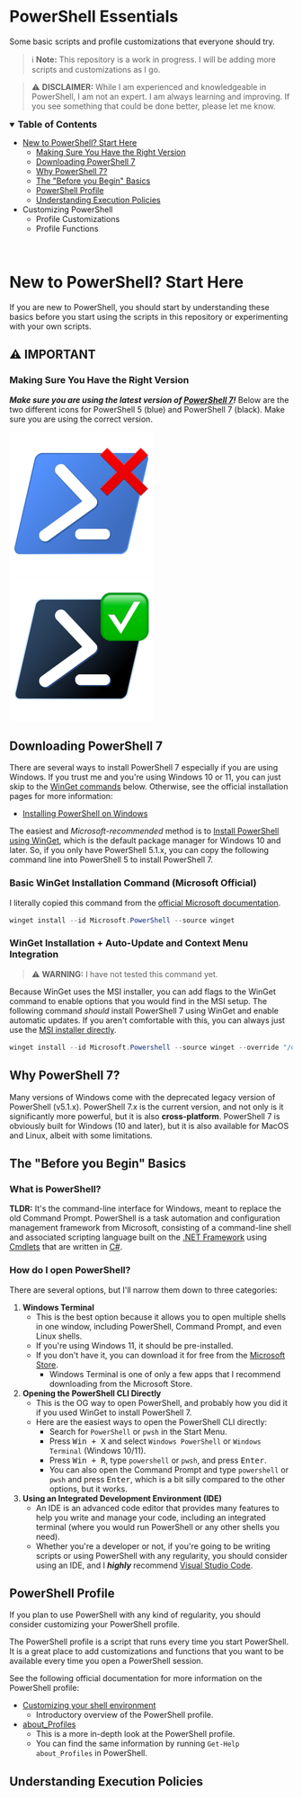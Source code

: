 # PowerShell Essentials
Some basic scripts and profile customizations that everyone should try.

> :information_source: **Note:** This repository is a work in progress. I will be adding more scripts and customizations as I go.

> :warning: **DISCLAIMER:** While I am experienced and knowledgeable in PowerShell, I am not an expert. I am always learning and improving. If you see something that could be done better, please let me know.

<details open>
<summary><h3 style="display: inline">Table of Contents</h3></summary>

- [New to PowerShell? Start Here](#new-to-powershell-start-here)
	- [Making Sure You Have the Right Version](#making-sure-you-have-the-right-version)
	- [Downloading PowerShell 7](#downloading-powershell-7)
	- [Why PowerShell 7?](#why-powershell-7)
	- [The "Before you Begin" Basics](#the-before-you-begin-basics)
	- [PowerShell Profile](#powershell-profile)
	- [Understanding Execution Policies](#understanding-execution-policies)
- Customizing PowerShell
	- Profile Customizations
	- Profile Functions

</details>



<br />

# New to PowerShell? Start Here
If you are new to PowerShell, you should start by understanding these basics before you start using the scripts in this repository or experimenting with your own scripts.

## :warning: IMPORTANT
### Making Sure You Have the Right Version
***Make sure you are using the latest version of [PowerShell 7](https://learn.microsoft.com/en-us/powershell/scripting/install/installing-powershell?view=powershell-7.5)!*** Below are the two different icons for PowerShell 5 (blue) and PowerShell 7 (black). Make sure you are using the correct version.

[![Don't use PowerShell 5](assets/PowerShell_5.0_icon_edit.png)](https://learn.microsoft.com/en-us/powershell/scripting/whats-new/differences-from-windows-powershell?view=powershell-7.5) [![Use PowerShell 7](<assets/PowerShell Core 6_edit.png>)](https://learn.microsoft.com/en-us/powershell/scripting/install/installing-powershell?view=powershell-7.5)

## Downloading PowerShell 7
There are several ways to install PowerShell 7 especially if you are using Windows. If you trust me and you're using Windows 10 or 11, you can just skip to the [WinGet commands](#basic-winget-installation-command-microsoft-official) below. Otherwise, see the official installation pages for more information:
- [Installing PowerShell on Windows](https://learn.microsoft.com/en-us/powershell/scripting/install/installing-powershell-on-windows?view=powershell-7.5)

The easiest and *Microsoft-recommended* method is to [Install PowerShell using WinGet](https://learn.microsoft.com/en-us/powershell/scripting/install/installing-powershell-on-windows?view=powershell-7.5#install-powershell-using-winget-recommended), which is the default package manager for Windows 10 and later. So, if you only have PowerShell 5.1.x, you can copy the following command line into PowerShell 5 to install PowerShell 7.

### Basic WinGet Installation Command (Microsoft Official)
I literally copied this command from the [official Microsoft documentation]((https://learn.microsoft.com/en-us/powershell/scripting/install/installing-powershell-on-windows?view=powershell-7.5#install-powershell-using-winget-recommended)).
```powershell
winget install --id Microsoft.PowerShell --source winget
```

### WinGet Installation + Auto-Update and Context Menu Integration
> :warning: **WARNING:** I have not tested this command yet.

Because WinGet uses the MSI installer, you can add flags to the WinGet command to enable options that you would find in the MSI setup. The following command *should* install PowerShell 7 using WinGet and enable automatic updates. If you aren't comfortable with this, you can always just use the [MSI installer directly](https://learn.microsoft.com/en-us/powershell/scripting/install/installing-powershell-on-windows?view=powershell-7.5#installing-the-msi-package).
```powershell
winget install --id Microsoft.Powershell --source winget --override "/qn ADD_EXPLORER_CONTEXT_MENU_OPENPOWERSHELL=1 ENABLE_MU=1"
```


## Why PowerShell 7?
Many versions of Windows come with the deprecated legacy version of PowerShell (v5.1.x). PowerShell 7.x is the current version, and not only is it significantly more powerful, but it is also **cross-platform**. PowerShell 7 is obviously built for Windows (10 and later), but it is also available for MacOS and Linux, albeit with some limitations.

## The "Before you Begin" Basics
### What is PowerShell?
**TLDR:** It's the command-line interface for Windows, meant to replace the old Command Prompt. PowerShell is a task automation and configuration management framework from Microsoft, consisting of a command-line shell and associated scripting language built on the [.NET Framework](https://dotnet.microsoft.com/en-us/learn/dotnet/what-is-dotnet-framework) using [Cmdlets](https://learn.microsoft.com/en-us/powershell/scripting/learn/deep-dives/everything-about-cmdlets?view=powershell-7.5) that are written in [C#](https://docs.microsoft.com/en-us/dotnet/csharp/).

### How do I open PowerShell?
There are several options, but I'll narrow them down to three categories:
1. **Windows Terminal**
	- This is the best option because it allows you to open multiple shells in one window, including PowerShell, Command Prompt, and even Linux shells.
	- If you're using Windows 11, it should be pre-installed.
	- If you don't have it, you can download it for free from the [Microsoft Store](https://www.microsoft.com/en-us/p/windows-terminal/9n0dx20hk701?activetab=pivot:overviewtab).
		- Windows Terminal is one of only a few apps that I recommend downloading from the Microsoft Store.
2. **Opening the PowerShell CLI Directly**
	- This is the OG way to open PowerShell, and probably how you did it if you used WinGet to install PowerShell 7.
	- Here are the easiest ways to open the PowerShell CLI directly:
		- Search for `PowerShell` or `pwsh` in the Start Menu.
		- Press <kbd>Win + X</kbd> and select `Windows PowerShell` or `Windows Terminal` (Windows 10/11).
		- Press <kbd>Win + R</kbd>, type `powershell` or `pwsh`, and press <kbd>Enter</kbd>.
		- You can also open the Command Prompt and type `powershell` or `pwsh` and press <kbd>Enter</kbd>, which is a bit silly compared to the other options, but it works.
3. **Using an Integrated Development Environment (IDE)**
	- An IDE is an advanced code editor that provides many features to help you write and manage your code, including an integrated terminal (where you would run PowerShell or any other shells you need).
	- Whether you're a developer or not, if you're going to be writing scripts or using PowerShell with any regularity, you should consider using an IDE, and I ***highly*** recommend [Visual Studio Code](https://code.visualstudio.com/).


## PowerShell Profile
If you plan to use PowerShell with any kind of regularity, you should consider customizing your PowerShell profile.

The PowerShell profile is a script that runs every time you start PowerShell. It is a great place to add customizations and functions that you want to be available every time you open a PowerShell session.

See the following official documentation for more information on the PowerShell profile:
- [Customizing your shell environment](https://learn.microsoft.com/en-us/powershell/scripting/learn/shell/creating-profiles?view=powershell-7.5) 
	- Introductory overview of the PowerShell profile.
- [about_Profiles](https://learn.microsoft.com/en-us/powershell/module/microsoft.powershell.core/about/about_profiles?view=powershell-7.5)
	- This is a more in-depth look at the PowerShell profile.
	- You can find the same information by running `Get-Help about_Profiles` in PowerShell.


## Understanding Execution Policies
